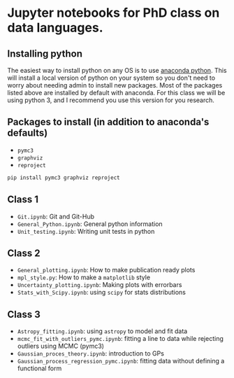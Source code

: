 # Jupyter notebooks for PhD class on data languages.

## Installing python
The easiest way to install python on any OS is to use [anaconda python](https://www.continuum.io/downloads).  This will install a local version of python on your system so you don't need to worry about needing admin to install new packages.  Most of the packages listed above are installed by default with anaconda.  For this class we will be using python 3, and I recommend you use this version for you research.

## Packages to install (in addition to anaconda's defaults)
+ `pymc3`
+ `graphviz`
+ `reproject`

```bash
pip install pymc3 graphviz reproject 
```

## Class 1
- `Git.ipynb`: Git and Git-Hub
- `General_Python.ipynb`: General python information
- `Unit_testing.ipynb`: Writing unit tests in python

## Class 2
- `General_plotting.ipynb`: How to make publication ready plots
- `mpl_style.py`: How to make a `matplotlib` style
- `Uncertainty_plotting.ipynb`: Making plots with errorbars
- `Stats_with_Scipy.ipynb`: using `scipy` for stats distributions

## Class 3
- `Astropy_fitting.ipynb`: using `astropy` to model and fit data
- `mcmc_fit_with_outliers_pymc.ipynb`: fitting a line to data while rejecting outliers using MCMC (pymc3)
- `Gaussian_proces_theory.ipynb`: introduction to GPs
- `Gaussian_process_regression_pymc.ipynb`: fitting data without defining a functional form
